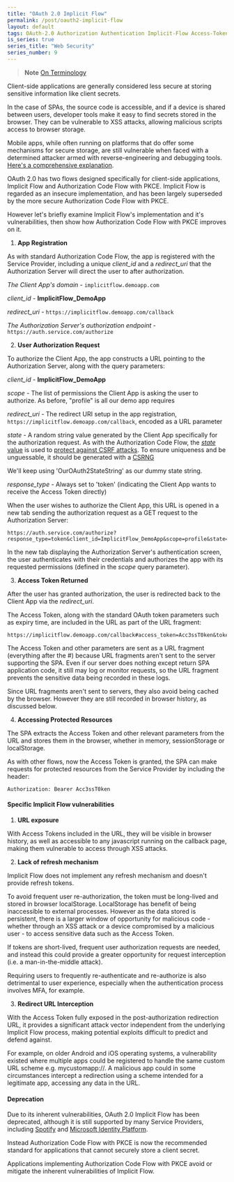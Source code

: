 ```yaml
---
title: "OAuth 2.0 Implicit Flow"
permalink: /post/oauth2-implicit-flow
layout: default
tags: OAuth-2.0 Authorization Authentication Implicit-Flow Access-Token Third-Party-Access 
is_series: true
series_title: "Web Security"
series_number: 9
---
```


> **Note**
> [On Terminology](/post/oauth2-overview#notes-on-terminology)

Client-side applications are generally considered less secure at storing sensitive information like client secrets. 

In the case of SPAs, the source code is accessible, and if a device is shared between users, developer tools make it easy to find secrets stored in the browser. They can be vulnerable to XSS attacks, allowing malicious scripts access to browser storage.

Mobile apps, while often running on platforms that do offer some mechanisms for secure storage, are still vulnerable when faced with a determined attacker armed with reverse-engineering and debugging tools. [Here's a comprehensive explanation](https://ivrodriguez.com/why-embedding-secrets-in-mobile-apps-is-not-a-good-idea/).

OAuth 2.0 has two flows designed specifically for client-side applications, Implicit Flow and Authorization Code Flow with PKCE. Implicit Flow is regarded as an insecure implementation, and has been largely superseded by the more secure Authorization Code Flow with PKCE.

However let's briefly examine Implicit Flow's implementation and it's vulnerabilities, then show how Authorization Code Flow with PKCE improves on it.


1) **App Registration**

As with standard Authorization Code Flow, the app is registered with the Service Provider, including a unique *client_id* and a *redirect_uri* that the Authorization Server will direct the user to after authorization.

*The Client App's domain* - `implicitflow.demoapp.com`

*client_id* - **ImplicitFlow_DemoApp**

*redirect_uri* - `https://implicitflow.demoapp.com/callback`

*The Authorization Server's authorization endpoint* - `https://auth.service.com/authorize`

2) **User Authorization Request**

To authorize the Client App, the app constructs a URL pointing to the Authorization Server, along with the query parameters:

*client_id* - **ImplicitFlow_DemoApp**

*scope* - The list of permissions the Client App is asking the user to authorize. As before, "profile" is all our demo app requires

*redirect_uri* - The redirect URI setup in the app registration, `https://implicitflow.demoapp.com/callback`, encoded as a URL parameter

*state* - A random string value generated by the Client App specifically for the authorization request. As with the Authorization Code Flow, the [*state* value](/post/oauth2-auth-code-flow#state) is used to [protect against CSRF attacks](/post/browser-security-fundamentals#cross-site-request-forgery-csrf). To ensure uniqueness and be unguessable, it should be generated with a [CSRNG](https://en.wikipedia.org/wiki/Cryptographically_secure_pseudorandom_number_generator)

We'll keep using 'OurOAuth2StateString' as our dummy state string.

*response_type* - Always set to 'token' (indicating the Client App wants to receive the Access Token directly)

When the user wishes to authorize the Client App, this URL is opened in a new tab sending the authorization request as a GET request to the Authorization Server:

```
https://auth.service.com/authorize?response_type=token&client_id=ImplicitFlow_DemoApp&scope=profile&state=OurOAuth2StateString&redirect_uri=https%3A%2F%2Fimplicitflow.demoapp.com%2Fcallback
```

In the new tab displaying the Authorization Server's authentication screen, the user authenticates with their credentials and authorizes the app with its requested permissions (defined in the *scope* query parameter).

3) **Access Token Returned** 

After the user has granted authorization, the user is redirected back to the Client App via the *redirect_uri*. 

The Access Token, along with the standard OAuth token parameters such as expiry time, are included in the URL as part of the URL fragment:

```
https://implicitflow.demoapp.com/callback#access_token=Acc3ssT0ken&token_type=Bearer&expires_in=3600&state=OurOAuth2StateString
```
The Access Token and other parameters are sent as a URL fragment (everything after the #) because URL fragments aren't sent to the server supporting the SPA. Even if our server does nothing except return SPA application code, it still may log or monitor requests, so the URL fragment prevents the sensitive data being recorded in these logs. 

Since URL fragments aren't sent to servers, they also avoid being cached by the browser. However they are still recorded in browser history, as discussed below.

4) **Accessing Protected Resources**

The SPA extracts the Access Token and other relevant parameters from the URL and stores them in the browser, whether in memory, sessionStorage or localStorage.

As with other flows, now the Access Token is granted, the SPA can make requests for protected resources from the Service Provider by including the header:

```
Authorization: Bearer Acc3ssT0ken 
```

#### Specific Implicit Flow vulnerabilities

1) **URL exposure**

With Access Tokens included in the URL, they will be visible in browser history, as well as accessible to any javascript running on the callback page, making them vulnerable to access through XSS attacks.  

2) **Lack of refresh mechanism**

Implicit Flow does not implement any refresh mechanism and doesn't provide refresh tokens. 

To avoid frequent user re-authorization, the token must be long-lived and stored in browser localStorage. LocalStorage has benefit of being inaccessible to external processes. However as the data stored is persistent, there is a larger window of opportunity for malicious code - whether through an XSS attack or a device compromised by a malicious user - to access sensitive data such as the Access Token.

If tokens are short-lived, frequent user authorization requests are needed, and instead this could provide a greater opportunity for request interception (i.e. a man-in-the-middle attack). 

Requiring users to frequently re-authenticate and re-authorize is also detrimental to user experience, especially when the authentication process involves MFA, for example.

3) **Redirect URL Interception**

With the Access Token fully exposed in the post-authorization redirection URL, it provides a significant attack vector independent from the underlying Implicit Flow process, making potential exploits difficult to predict and defend against.

For example, on older Android and iOS operating systems, a vulnerability existed where multiple apps could be registered to handle the same custom URL scheme e.g. mycustomapp://. A malicious app could in some circumstances intercept a redirection using a scheme intended for a legitimate app, accessing any data in the URL.

#### Deprecation

Due to its inherent vulnerabilities, OAuth 2.0 Implicit Flow has been deprecated, although it is still supported by many Service Providers, including [Spotify](https://developer.spotify.com/documentation/web-api/tutorials/implicit-flow) and [Microsoft Identity Platform](https://learn.microsoft.com/en-us/azure/active-directory/develop/v2-oauth2-implicit-grant-flow#prefer-the-auth-code-flow.md).

Instead Authorization Code Flow with PKCE is now the recommended standard for applications that cannot securely store a client secret.

Applications implementing Authorization Code Flow with PKCE avoid or mitigate the inherent vulnerabilities of Implicit Flow.

